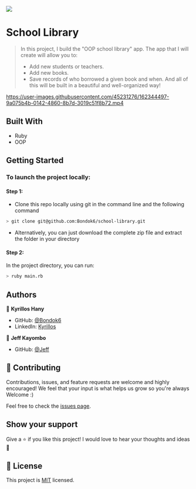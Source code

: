![](https://img.shields.io/badge/Microverse-blueviolet)

# School Library

> In this project, I build the "OOP school library" app. The app that I will create will allow you to:
>
> - Add new students or teachers.
> - Add new books.
> - Save records of who borrowed a given book and when.
>   And all of this will be built in a beautiful and well-organized way!


https://user-images.githubusercontent.com/45231276/162344497-9a075b4b-0142-4860-8b7d-3019c51f8b72.mp4


## Built With

- Ruby
- OOP

## Getting Started

### To launch the project locally:

#### Step 1:

- Clone this repo locally using git in the command line and the following command

```bash
> git clone git@github.com:Bondok6/school-library.git
```

- Alternatively, you can just download the complete zip file and extract the folder in your directory

#### Step 2:

In the project directory, you can run:

```bash
> ruby main.rb
```

## Authors

👤 **Kyrillos Hany**

- GitHub: [@Bondok6](https://github.com/Bondok6)
- LinkedIn: [Kyrillos](https://www.linkedin.com/in/kyrillos-hany/)

👤 **Jeff Kayombo**

- GitHub: [@Jeff](https://github.com/JEFFKAY16)

## 🤝 Contributing

Contributions, issues, and feature requests are welcome and highly encouraged!
We feel that your input is what helps us grow so you're always Welcome :)

Feel free to check the [issues page](../../issues/).

## Show your support

Give a ⭐️ if you like this project!
I would love to hear your thoughts and ideas 🖤

## 📝 License

This project is [MIT](./MIT.md) licensed.
